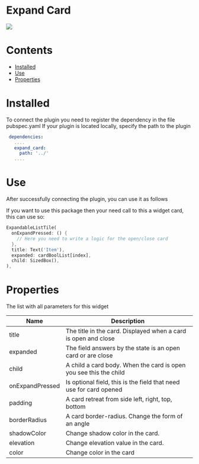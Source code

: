 # Expand Card

![](https://img.shields.io/badge/plugin-1.0.0-blue)

# Contents
- [Installed](#Installed)
- [Use](#Use)
- [Properties](#Properties)

# Installed
To connect the plugin you need to register the dependency in the file pubspec.yaml
If your plugin is located locally, specify the path to the plugin

  ```yaml
   dependencies:
     ....
     expand_card:
       path: '../'
     ....
  ```

# Use
After successfully connecting the plugin, you can use it as follows

If you want to use this package then your need call to this a widget card, this can use so:
```dart
ExpandableListTile(
  onExpandPressed: () {
    // Here you need to write a logic for the open/close card
  },
  title: Text('Item'),
  expanded: cardBoolList[index],
  child: SizedBox(),
),
```

# Properties
The list with all parameters for this widget

|Name|Description|
|----|-----------|
|title|The title in the card. Displayed when a card is open and close|
|expanded|The field answers by the state is an open card or are close|
|child|A child a card body. When the card is open you see this the child|
|onExpandPressed|Is optional field, this is the field that need use for card  opened|
|padding|A card retreat from side left, right, top, bottom|
|borderRadius|A card border-radius. Change the form of an angle|
|shadowColor|Change shadow color in the card.|
|elevation|Change elevation value in the card.|
|color|Change color in the card|